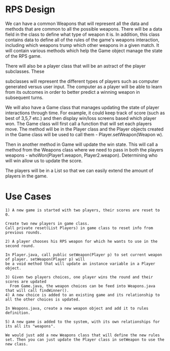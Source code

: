# RPS Design

We can have a common Weapons that will represent all the data and methods that are common to all the possible weapons. There will be a data field in the class to define what type of weapon it is. In addition, this class contains data to define all of the rules of the game's weapons interaction, including which weapons trump which other weapons in a given match. It will contain various methods which help the Game object manage the state of the RPS game.

There will also be a player class that will be an astract of the player subclasses. These

subclasses will represent the different types of players such as computer generated versus user input. The computer as a player will be able to learn from its outcomes in order to better predict a winning weapon in subsequent turns.

We will also have a Game class that manages updating the state of player interactions through time. For example, it could keep track of score (such as best of 3,5,7 etc.) and then display win/loss screens based which player won. The Game class will first call a function that will set each players move. The method will be in the Player class and the Player objects created in the Game class will be used to call them - Player.setWeapon(Weapon w). 

Then in another method in Game will update the win state. This will call a method from the Weapons class where we need to pass in both the players weapons - whoWon(Player1.weapon, Player2.weapon). Determining who will win allow us to update the score. 

The players will be in a List so that we can easily extend the amount of players in the game. 


# Use Cases
    1) A new game is started with two players, their scores are reset to 0.

    Create two new players in game class.
    Call private reset(List Players) in game class to reset info from previous rounds. 
    
    2) A player chooses his RPS weapon for which he wants to use in the second round.
    
    In Player.java, call public setWeapon(Player p) to set current weapon of player. setWeapon(Player p) will 
    be a void method that will update an instance variable in a Player object. 
    
    3) Given two players choices, one player wins the round and their scores are updated
      From Game.java, the weapon choices can be feed into Weapons.java that will call findWinner(). 
    4) A new choice is added to an existing game and its relationship to all the other choices is updated.
    
    In Weapons.java, create a new weapon object and add it to rules definition. 

    5) A new game is added to the system, with its own relationships for its all its "weapons".
    
    We would just add a new Weapons class that will define the new rules set. Then you can just update the Player class in setWeapon to use the new class. 
